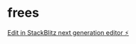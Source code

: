 # frees

[Edit in StackBlitz next generation editor ⚡️](https://stackblitz.com/~/github.com/antoninab4/frees)